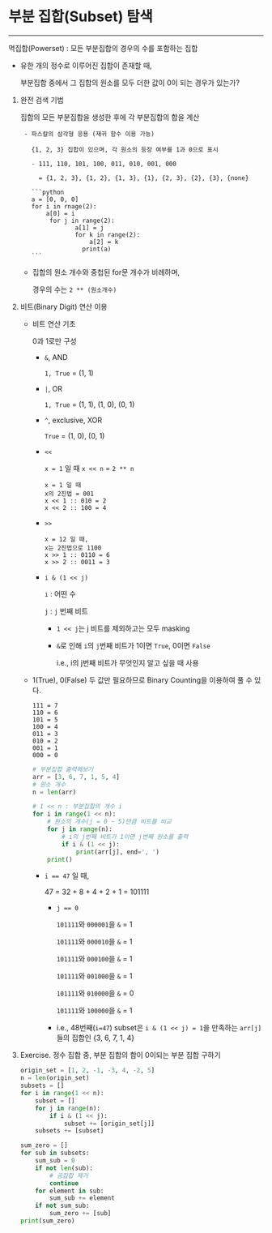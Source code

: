 # 부분 집합(Subset) 탐색

---

멱집합(Powerset) : 모든 부분집합의 경우의 수를 포함하는 집합

- 유한 개의 정수로 이루어진 집합이 존재할 때,

  부분집합 중에서 그 집합의 원소를 모두 더한 값이 0이 되는 경우가 있는가?

1. 완전 검색 기법

      집합의 모든 부분집합을 생성한 후에 각 부분집합의 합을 계산

        - 파스칼의 삼각형 응용 (재귀 함수 이용 가능)

          {1, 2, 3} 집합이 있으며, 각 원소의 등장 여부를 1과 0으로 표시

          - 111, 110, 101, 100, 011, 010, 001, 000

            = {1, 2, 3}, {1, 2}, {1, 3}, {1}, {2, 3}, {2}, {3}, {none}

          ```python
          a = [0, 0, 0]
          for i in rnage(2):
              a[0] = i
               for j in range(2):
                      a[1] = j
                      for k in range(2):
                          a[2] = k
          				print(a)
          ```

      - 집합의 원소 개수와 중첩된 for문 개수가 비례하며,

        경우의 수는 `2 ** (원소개수)`

2. 비트(Binary Digit) 연산 이용

      - 비트 연산 기초

        0과 1로만 구성

        - `&`, AND

          `1, True` = (1, 1)

        - `|`, OR

          `1, True` = (1, 1), (1, 0), (0, 1)

        - `^`, exclusive, XOR

          `True` = (1, 0), (0, 1)

        - `<<`

          `x = 1` 일 때 `x << n` = `2 ** n`

          ```
          x = 1 일 때
          x의 2진법 = 001
          x << 1 :: 010 = 2
          x << 2 :: 100 = 4
          ```

        - `>>`

          ```
          x = 12 일 때,
          x는 2진법으로 1100
          x >> 1 :: 0110 = 6
          x >> 2 :: 0011 = 3 
          ```

        - `i & (1 << j)`

          `i` : 어떤 수

          `j` : `j` 번째 비트

          - `1 << j`는 j 비트를 제외하고는 모두 masking

          - `&`로 인해 `i`의 `j`번째 비트가 1이면 `True`, 0이면 `False`

            i.e., i의 j번째 비트가 무엇인지 알고 싶을 때 사용

      - 1(True), 0(False) 두 값만 필요하므로 Binary Counting을 이용하여 풀 수 있다.

        ```
        111 = 7
        110 = 6
        101 = 5
        100 = 4
        011 = 3
        010 = 2
        001 = 1
        000 = 0
        ```

        ```python
        # 부분집합 출력해보기
        arr = [3, 6, 7, 1, 5, 4]
        # 원소 개수
        n = len(arr)
        
        # 1 << n : 부분집합의 개수 i
        for i in range(1 << n):
            # 원소의 개수(j = 0 ~ 5)만큼 비트를 비교
            for j in range(n):
                # i의 j번째 비트가 1이면 j번째 원소를 출력
                if i & (1 << j):
                    print(arr[j], end=', ')
            print()
        ```

        - `i == 47` 일 때,

          47 = 32 + 8 + 4  + 2 + 1 = 101111

          - `j == 0`

            `101111`와 `000001`을 `&` = 1

            `101111`와 `000010`을 `&` = 1

            `101111`와 `000100`을 `&` = 1

            `101111`와 `001000`을 `&` = 1

            `101111`와 `010000`을 `&` = 0

            `101111`와 `100000`을 `&` = 1

          - i.e., 48번째(`i=47`) subset은 `i & (1 << j) = 1`을 만족하는 `arr[j]`들의 집합인 {3, 6, 7, 1, 4}

3. Exercise. 정수 집합 중, 부분 집합의 합이 0이되는 부분 집합 구하기

      ```python
      origin_set = [1, 2, -1, -3, 4, -2, 5]
      n = len(origin_set)
      subsets = []
      for i in range(1 << n):
          subset = []
          for j in range(n):
              if i & (1 << j):
                  subset += [origin_set[j]]
          subsets += [subset]
      
      sum_zero = []
      for sub in subsets:
          sum_sub = 0
          if not len(sub):
              # 공집합 제거
              continue
          for element in sub:
              sum_sub += element
          if not sum_sub:
              sum_zero += [sub]
      print(sum_zero)
      ```
